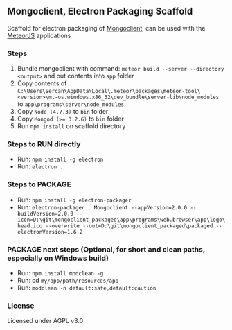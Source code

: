 ## Mongoclient, Electron Packaging Scaffold
Scaffold for electron packaging of [Mongoclient](https://github.com/mongoclient/mongoclient), can be used with the [MeteorJS](https://github.com/meteor/meteor) applications

### Steps
1. Bundle mongoclient with command: `meteor build --server --directory <output>` and put contents into `app` folder
2. Copy contents of `C:\Users\Sercan\AppData\Local\.meteor\packages\meteor-tool\<version>\mt-os.windows.x86_32\dev_bundle\server-lib\node_modules` to `app\programs\server\node_modules`
3. Copy `Node (4.7.3)` to `bin` folder
4. Copy `Mongod (>= 3.2.6)` to `bin` folder
5. Run `npm install` on scaffold directory

### Steps to RUN directly
- Run: `npm install -g electron`
- Run: `electron .`

### Steps to PACKAGE
- Run: `npm install -g electron-packager`
- Run: `electron-packager . Mongoclient --appVersion=2.0.0 --buildVersion=2.0.0 --icon=D:\git\mongoclient_packaged\app\programs\web.browser\app\logo\head.ico --overwrite --out=D:\git\mongoclient_packaged\packaged --electronVersion=1.6.2`

### PACKAGE next steps (Optional, for short and clean paths, especially on Windows build)
- Run: `npm install modclean -g`
- Run: cd `my/app/path/resources/app` 
- Run: `modclean -n default:safe,default:caution`

### License
Licensed under AGPL v3.0
